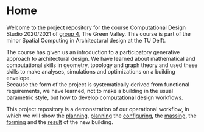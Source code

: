 # Home

Welcome to the project repository for the course Computational Design Studio 2020/2021 of [group 4](/about/), The Green Valley. This course is part of the minor Spatial Computing in Architectural design at the TU Delft. 

The course has given us an introduction to a participatory generative approach to architectural design. We have learned about mathematical and computational skills in geometry, topology and graph theory and used these skills to make analyses, simulations and optimizations on a building envelope.  
Because the form of the project is systematically derived from functional requirements, we have learned, not to make a building in the usual parametric style, but how to develop computational design workflows.

This project repository is a demonstration of our operational workflow, in which we will show the [planning](/A1_Planning/Process/), [planning](/spatial_computing_project_template/A1_Planning/Process/) the [configuring](/A2_Configuring/Process/), the [massing](/A3_Massing/Process/Sun%20analysis/Sun%20analysis/), the [forming](/A3_Massing/Process/Sun%20analysis/Sun%20analysis/) and the [result](/A3_Massing/Process/Sun%20analysis/Sun%20analysis/) of the new building. 


